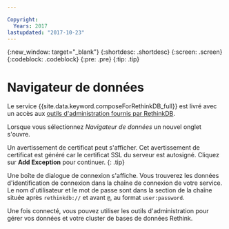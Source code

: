 ```yaml
---

Copyright:
  Years: 2017
lastupdated: "2017-10-23"
---
```


{:new_window: target="_blank"}
{:shortdesc: .shortdesc}
{:screen: .screen}
{:codeblock: .codeblock}
{:pre: .pre}
{:tip: .tip}

# Navigateur de données

Le service {{site.data.keyword.composeForRethinkDB_full}} est livré avec un accès aux [outils d'administration fournis par RethinkDB](https://www.rethinkdb.com/docs/administration-tools/).

Lorsque vous sélectionnez _Navigateur de données_ un nouvel onglet s'ouvre.

Un avertissement de certificat peut s'afficher. Cet avertissement de certificat est généré car le certificat SSL du serveur est autosigné. Cliquez sur **Add Exception** pour continuer.
{: .tip}

Une boîte de dialogue de connexion s'affiche. Vous trouverez les données d'identification de connexion dans la chaîne de connexion de votre service. Le nom d'utilisateur et le mot de passe sont dans la section de la chaîne située après `rethinkdb://` et avant `@`, au format `user:password`.

Une fois connecté, vous pouvez utiliser les outils d'administration pour gérer vos données et votre cluster de bases de données Rethink. 
